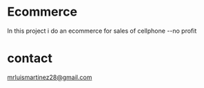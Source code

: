 # Ecommerce
In this project i do an ecommerce for sales of cellphone 
--no profit
# contact
mrluismartinez28@gmail.com
